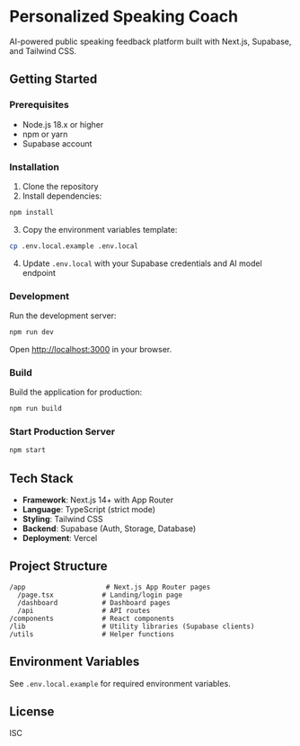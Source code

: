 # Personalized Speaking Coach

AI-powered public speaking feedback platform built with Next.js, Supabase, and Tailwind CSS.

## Getting Started

### Prerequisites

- Node.js 18.x or higher
- npm or yarn
- Supabase account

### Installation

1. Clone the repository
2. Install dependencies:

```bash
npm install
```

3. Copy the environment variables template:

```bash
cp .env.local.example .env.local
```

4. Update `.env.local` with your Supabase credentials and AI model endpoint

### Development

Run the development server:

```bash
npm run dev
```

Open [http://localhost:3000](http://localhost:3000) in your browser.

### Build

Build the application for production:

```bash
npm run build
```

### Start Production Server

```bash
npm start
```

## Tech Stack

- **Framework**: Next.js 14+ with App Router
- **Language**: TypeScript (strict mode)
- **Styling**: Tailwind CSS
- **Backend**: Supabase (Auth, Storage, Database)
- **Deployment**: Vercel

## Project Structure

```
/app                    # Next.js App Router pages
  /page.tsx            # Landing/login page
  /dashboard           # Dashboard pages
  /api                 # API routes
/components            # React components
/lib                   # Utility libraries (Supabase clients)
/utils                 # Helper functions
```

## Environment Variables

See `.env.local.example` for required environment variables.

## License

ISC
